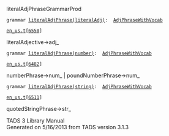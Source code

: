 <span class="title">literalAdjPhrase</span><span class="type">GrammarProd</span>

`grammar `<span class="classExtLink">[`literalAdjPhrase(literalAdj)`](../object/literalAdjPhrase(literalAdj).html)</span>` :   `[`AdjPhraseWithVocab`](../object/AdjPhraseWithVocab.html)

[`en_us.t`](../file/en_us.t.html)`[`[`6550`](../source/en_us.t.html#6550)`]`

<div class="gramrule">

literalAdjective-\>adj\_  

</div>

`grammar `<span class="classExtLink">[`literalAdjPhrase(number)`](../object/literalAdjPhrase(number).html)</span>` :   `[`AdjPhraseWithVocab`](../object/AdjPhraseWithVocab.html)

[`en_us.t`](../file/en_us.t.html)`[`[`6482`](../source/en_us.t.html#6482)`]`

<div class="gramrule">

numberPhrase-\>num\_ \| poundNumberPhrase-\>num\_  

</div>

`grammar `<span class="classExtLink">[`literalAdjPhrase(string)`](../object/literalAdjPhrase(string).html)</span>` :   `[`AdjPhraseWithVocab`](../object/AdjPhraseWithVocab.html)

[`en_us.t`](../file/en_us.t.html)`[`[`6511`](../source/en_us.t.html#6511)`]`

<div class="gramrule">

quotedStringPhrase-\>str\_  

</div>

<div class="ftr">

TADS 3 Library Manual  
Generated on 5/16/2013 from TADS version 3.1.3

</div>
